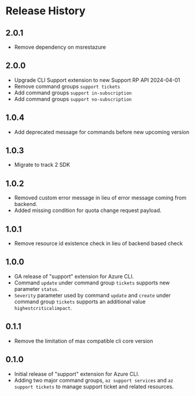 Release History
===============

2.0.1
-----
* Remove dependency on msrestazure

2.0.0
-----
* Upgrade CLI Support extension to new Support RP API 2024-04-01
* Remove command groups `support tickets`
* Add command groups `support in-subscription`
* Add command groups `support no-subscription` 

1.0.4
-----
* Add deprecated message for commands before new upcoming version

1.0.3
-----
* Migrate to track 2 SDK

1.0.2
-----
* Removed custom error message in lieu of error message coming from backend.
* Added missing condition for quota change request payload.

1.0.1
-----
* Remove resource id existence check in lieu of backend based check

1.0.0
-----

* GA release of "support" extension for Azure CLI.
* Command `update` under command group `tickets` supports new parameter `status`.
* `Severity` parameter used by command `update` and `create` under command group `tickets` supports an additional value `highestcriticalimpact`.

0.1.1
-----

* Remove the limitation of max compatible cli core version

0.1.0
-----

* Initial release of "support" extension for Azure CLI.
* Adding two major command groups, `az support services` and `az support tickets` to manage support ticket and related resources.
